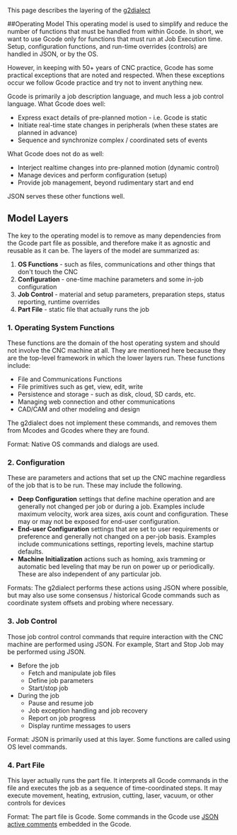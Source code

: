 This page describes the layering of the [g2dialect](g2dialect)

##Operating Model
This operating model is used to simplify and reduce the number of functions that must be handled from within Gcode. In short, we want to use Gcode only for functions that must run at Job Execution time. Setup, configuration functions, and run-time overrides (controls) are handled in JSON, or by the OS.

However, in keeping with 50+ years of CNC practice, Gcode has some practical exceptions that are noted and respected. When these exceptions occur we follow Gcode practice and try not to invent anything new.

Gcode is primarily a job description language, and much less a job control language. What Gcode does well:
- Express exact details of pre-planned motion - i.e. Gcode is static
- Initiate real-time state changes in peripherals (when these states are planned in advance)
- Sequence and synchronize complex / coordinated sets of events
	
What Gcode does not do as well:	
- Interject realtime changes into pre-planned motion (dynamic control)
- Manage devices and perform configuration (setup)
- Provide job management, beyond rudimentary start and end

JSON serves these other functions well.

## Model Layers

The key to the operating model is to remove as many dependencies from the Gcode part file as possible, and therefore make it as agnostic and reusable as it can be. The layers of the model are summarized as:

1. **OS Functions** - such as files, communications and other things that don't touch the CNC
1. **Configuration** - one-time machine parameters and some in-job configuration
1. **Job Control** - material and setup parameters, preparation steps, status reporting, runtime overrides
1. **Part File** - static file that actually runs the job

### 1. Operating System Functions
These functions are the domain of the host operating system and should not involve the CNC machine at all. They are mentioned here because they are the top-level framework in which the lower layers run. These functions include:

- File and Communications Functions
- File primitives such as get, view, edit, write
- Persistence and storage - such as disk, cloud, SD cards, etc.
- Managing web connection and other communications
- CAD/CAM and other modeling and design

The g2dialect does not implement these commands, and removes them from Mcodes and Gcodes where they are found.

Format: Native OS commands and dialogs are used.

### 2. Configuration
These are parameters and actions that set up the CNC machine regardless of the job that is to be run. These may include the following.

- **Deep Configuration** settings that define machine operation and are generally not changed per job or during a job. Examples include maximum velocity, work area sizes, axis count and configuration. These may or may not be exposed for end-user configuration.
- **End-user Configuration** settings that are set to user requirements or preference and generally not changed on a per-job basis. Examples include communications settings, reporting levels, machine startup defaults.
- **Machine Initialization** actions such as homing, axis tramming or automatic bed leveling that may be run on power up or periodically. These are also independent of any particular job.

Formats: The g2dialect performs these actions using JSON where possible, but may also use some consensus / historical Gcode commands such as coordinate system offsets and probing where necessary.

### 3. Job Control

Those job control control commands that require interaction with the CNC machine are performed using JSON. For example, Start and Stop Job may be performed using JSON.

- Before the job
  - Fetch and manipulate job files
  - Define job parameters 
  - Start/stop job
- During the job
  - Pause and resume job
  - Job exception handling and job recovery
  - Report on job progress
  - Display runtime messages to users

Format: JSON is primarily used at this layer. Some functions are called using OS level commands.

### 4. Part File
This layer actually runs the part file. It interprets all Gcode commands in the file and executes the job as a sequence of time-coordinated steps. It may execute movement, heating, extrusion, cutting, laser, vacuum, or other controls for devices 

Format: The part file is Gcode. Some commands in the Gcode use [JSON active comments](JSON-active-comments) embedded in the Gcode.
